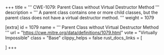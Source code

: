 +++
title = '''
CWE-1079: Parent Class without Virtual Destructor Method
'''
description	= '''
A parent class contains one or more child classes, but the parent class does not have a virtual destructor method.
'''
weight = 1079

[extra]
id = 1079
name = '''
Parent Class without Virtual Destructor Method
'''
url = "https://cwe.mitre.org/data/definitions/1079.html"
vote = "Virtually Impossible"
class = "Base"
clippy_helps = false
rust_docs_links = [
	
]
+++
